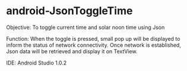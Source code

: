 android-JsonToggleTime
======================
Objective:
To toggle current time and solar noon time using Json

Function:
When the toggle is pressed, small pop up will be displayed to inform the status of network connectivity. Once network is established, Json data will be retrieved and display it on TextView.

IDE:
Android Studio 1.0.2
